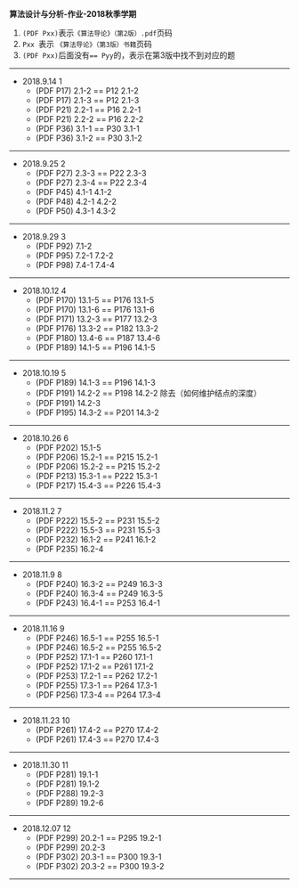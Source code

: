 **算法设计与分析-作业-2018秋季学期**

1. `(PDF Pxx)`表示`《算法导论》（第2版）.pdf`页码
2. `Pxx `表示 `《算法导论》（第3版）书籍`页码
3. `(PDF Pxx)`后面没有`== Pyy`的，表示在第3版中找不到对应的题

---

- 2018.9.14 1
    + (PDF P17) 2.1-2 == P12 2.1-2
    + (PDF P17) 2.1-3 == P12 2.1-3
    + (PDF P21) 2.2-1 == P16 2.2-1
    + (PDF P21) 2.2-2 == P16 2.2-2
    + (PDF P36) 3.1-1 == P30 3.1-1
    + (PDF P36) 3.1-2 == P30 3.1-2

---

- 2018.9.25 2
    + (PDF P27) 2.3-3 == P22 2.3-3
    + (PDF P27) 2.3-4 == P22 2.3-4
    + (PDF P45) 4.1-1 4.1-2
    + (PDF P48) 4.2-1 4.2-2
    + (PDF P50) 4.3-1 4.3-2

---

- 2018.9.29 3
    + (PDF P92) 7.1-2
    + (PDF P95) 7.2-1 7.2-2
    + (PDF P98) 7.4-1 7.4-4

---

- 2018.10.12 4
    + (PDF P170) 13.1-5 == P176 13.1-5
    + (PDF P170) 13.1-6 == P176 13.1-6
    + (PDF P171) 13.2-3 == P177 13.2-3
    + (PDF P176) 13.3-2 == P182 13.3-2
    + (PDF P180) 13.4-6 == P187 13.4-6
    + (PDF P189) 14.1-5 == P196 14.1-5

---

- 2018.10.19 5
    + (PDF P189) 14.1-3 == P196 14.1-3
    + (PDF P191) 14.2-2 == P198 14.2-2 除去（如何维护结点的深度）
    + (PDF P191) 14.2-3
    + (PDF P195) 14.3-2 == P201 14.3-2

---

- 2018.10.26 6
    + (PDF P202) 15.1-5
    + (PDF P206) 15.2-1 == P215 15.2-1
    + (PDF P206) 15.2-2 == P215 15.2-2
    + (PDF P213) 15.3-1 == P222 15.3-1
    + (PDF P217) 15.4-3 == P226 15.4-3

---

- 2018.11.2 7
    + (PDF P222) 15.5-2 == P231 15.5-2
    + (PDF P222) 15.5-3 == P231 15.5-3
    + (PDF P232) 16.1-2 == P241 16.1-2 
    + (PDF P235) 16.2-4

---

- 2018.11.9 8
    + (PDF P240) 16.3-2 == P249 16.3-3
    + (PDF P240) 16.3-4 == P249 16.3-5
    + (PDF P243) 16.4-1 == P253 16.4-1

---

- 2018.11.16 9
    + (PDF P246) 16.5-1 == P255 16.5-1
    + (PDF P246) 16.5-2 == P255 16.5-2
    + (PDF P252) 17.1-1 == P260 17.1-1
    + (PDF P252) 17.1-2 == P261 17.1-2
    + (PDF P253) 17.2-1 == P262 17.2-1
    + (PDF P255) 17.3-1 == P264 17.3-1
    + (PDF P256) 17.3-4 == P264 17.3-4

---

- 2018.11.23 10
    + (PDF P261) 17.4-2 == P270 17.4-2
    + (PDF P261) 17.4-3 == P270 17.4-3

---

- 2018.11.30 11
    + (PDF P281) 19.1-1
    + (PDF P281) 19.1-2
    + (PDF P288) 19.2-3
    + (PDF P289) 19.2-6

---

- 2018.12.07 12
    + (PDF P299) 20.2-1 == P295 19.2-1
    + (PDF P299) 20.2-3
    + (PDF P302) 20.3-1 == P300 19.3-1
    + (PDF P302) 20.3-2 == P300 19.3-2

---
